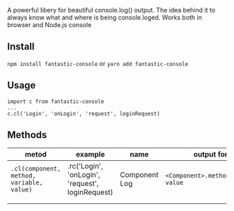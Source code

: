 A powerful libery for beautiful console.log() output. The idea behind it to always know what and where is being console.loged. Works both in browser and Node.js console

## Install
`npm install fantastic-console`
or
`yarn add fantastic-console`

## Usage
```
import c from fantastic-console
...
c.cl('Login', 'onLogin', 'request', loginRequest)
```


## Methods
   
|metod|example|name|output format
|---|---|---|---|
|`.cl(component, method, variable, value)`|.rc('Login', 'onLogin', 'request', loginRequest)|Component Log|`<Component>.method()variable: value`|  |
|  |  |  |  |  |
|  |  |  |  |  |